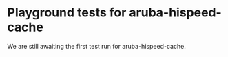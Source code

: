 # Playground tests for aruba-hispeed-cache
We are still awaiting the first test run for aruba-hispeed-cache.
